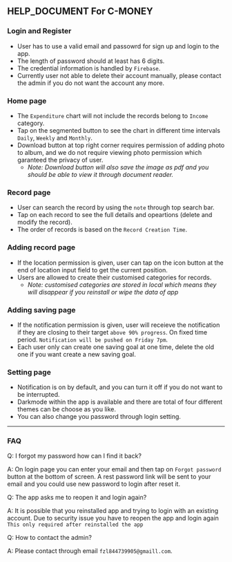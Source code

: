 ## HELP_DOCUMENT For C-MONEY

### Login and Register
- User has to use a valid email and passowrd for sign up and login to the app.
- The length of password should at least has 6 digits.
- The credential information is handled by `Firebase`.
- Currently user not able to delete their account manually, please contact the admin if you do not want the account any more.

### Home page
- The `Expenditure` chart will not include the records belong to `Income` category.
- Tap on the segmented button to see the chart in different time intervals `Daily`, `Weekly` and `Monthly`.
- Download button at top right corner requires permission of adding photo to album, and we do not require viewing photo permission which garanteed the privacy of user.
    - *Note: Download button will also save the image as pdf and you should be able to view it through document reader.*

### Record page
- User can search the record by using the `note` through top search bar.
- Tap on each record to see the full details and opeartions (delete and modify the record).
- The order of records is based on the `Record Creation Time`.

### Adding record page
- If the location permission is given, user can tap on the icon button at the end of location input field to get the current position.
- Users are allowed to create their customised categories for records.
    - *Note: customised categories are stored in local which means they will disappear if you reinstall or wipe the data of app*

### Adding saving page
- If the notification permission is given, user will receieve the notification if they are closing to their target `above 90% progress`. On fixed time period. `Notification will be pushed on Friday 7pm`.
- Each user only can create one saving goal at one time, delete the old one if you want create a new saving goal.

### Setting page
- Notification is on by default, and you can turn it off if you do not want to be interrupted.
- Darkmode within the app is available and there are total of four different themes can be choose as you like.
- You can also change you password through login setting.

---
### **FAQ**
Q: I forgot my password how can I find it back?

A: On login page you can enter your email and then tap on `Forgot password` button at the bottom of screen. A rest password link will be sent to your email and you could use new password to login after reset it.

Q: The app asks me to reopen it and login again?

A: It is possible that you reinstalled app and trying to login with an existing account. Due to security issue you have to reopen the app and login again `This only required after reinstalled the app`

Q: How to contact the admin?

A: Please contact through email `fzl844739905@gmaill.com`.
